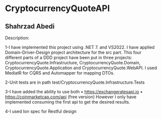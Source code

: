 # CryptocurrencyQuoteAPI
Shahrzad Abedi
-----------------------------
Description:

1-I have implemented this project using .NET 7. and VS2022. I have applied Domain-Driver-Design project architecture for the src part. 
This four different parts of a DDD project have been put in three projects: CryptocurrencyQuote.Infrastructure, CryptocurrencyQuote.Domain, CryptocurrencyQuote.Application
and CryptocurrencyQuote.WebAPI. I used MediatR for CQRS and Automapper for mapping DTOs.

2-Unit tests are in path test/CryptocurrencyQuote.Infrastructure.Tests 

3-I have added the ability to use both 
  • https://exchangeratesapi.io
  • https://coinmarketcap.com/api (free version) 
  However I only have implemented consuming the first api to get the desired results.
  
4-I used Ion spec for Restful design

